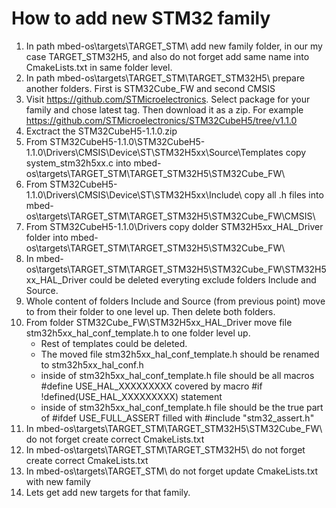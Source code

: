 # How to add new STM32 family
1. 	In path mbed-os\targets\TARGET_STM\ add new family folder, in our my case TARGET_STM32H5, and also do not forget add same name into CmakeLists.txt in same folder level.
2.	In path mbed-os\targets\TARGET_STM\TARGET_STM32H5\ prepare another folders. First is STM32Cube_FW and second CMSIS
3. 	Visit https://github.com/STMicroelectronics. Select package for your family and chose latest tag. Then download it as a zip.
	For example https://github.com/STMicroelectronics/STM32CubeH5/tree/v1.1.0
4. 	Exctract the STM32CubeH5-1.1.0.zip 
6.	From STM32CubeH5-1.1.0\STM32CubeH5-1.1.0\Drivers\CMSIS\Device\ST\STM32H5xx\Source\Templates copy system_stm32h5xx.c into mbed-os\targets\TARGET_STM\TARGET_STM32H5\STM32Cube_FW\
5.	From STM32CubeH5-1.1.0\Drivers\CMSIS\Device\ST\STM32H5xx\Include\ copy all .h files into  mbed-os\targets\TARGET_STM\TARGET_STM32H5\STM32Cube_FW\CMSIS\
6. 	From STM32CubeH5-1.1.0\Drivers copy dolder STM32H5xx_HAL_Driver folder into mbed-os\targets\TARGET_STM\TARGET_STM32H5\STM32Cube_FW\
8. 	In mbed-os\targets\TARGET_STM\TARGET_STM32H5\STM32Cube_FW\STM32H5xx_HAL_Driver could be deleted everyting exclude folders Include and Source. 
9. 	Whole content of folders Include and Source (from previous point) move to from their folder to one level up. Then delete both folders.
10.	From folder STM32Cube_FW\STM32H5xx_HAL_Driver move file stm32h5xx_hal_conf_template.h to one folder level up. 
	- Rest of templates could be deleted.
	- The moved file stm32h5xx_hal_conf_template.h should be renamed to stm32h5xx_hal_conf.h
	- inside of stm32h5xx_hal_conf_template.h file should be all macros #define  USE_HAL_XXXXXXXXX covered by macro #if !defined(USE_HAL_XXXXXXXXX) statement
	- inside of stm32h5xx_hal_conf_template.h file should be the true part of #ifdef  USE_FULL_ASSERT filled with #include "stm32_assert.h"
11.	In mbed-os\targets\TARGET_STM\TARGET_STM32H5\STM32Cube_FW\ do not forget create correct CmakeLists.txt
12.	In mbed-os\targets\TARGET_STM\TARGET_STM32H5\ do not forget create correct CmakeLists.txt
12. In mbed-os\targets\TARGET_STM\ do not forget update CmakeLists.txt with new family
13. Lets get add new targets for that family.